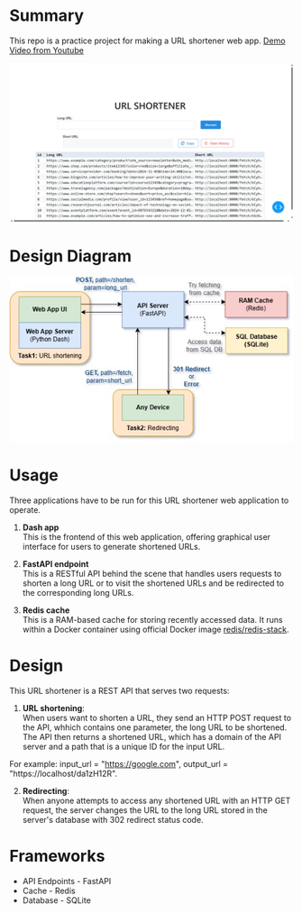 Summary
=======
This repo is a practice project for making a URL shortener web app.
[Demo Video from Youtube](https://youtu.be/QE8XmLBIF_k?si=BBHw61tshRjKw60q)

![Web app demo image](demo_image.jpg)

Design Diagram
==============
![Design Diagram](diagram.jpg)

Usage
=====
Three applications have to be run for this URL shortener web application to operate.

1. **Dash app**  
This is the frontend of this web application, offering graphical user interface for users to generate shortened URLs.

2. **FastAPI endpoint**  
This is a RESTful API behind the scene that handles users requests to shorten a long URL or to visit the shortened URLs and be redirected to the corresponding long URLs.

3. **Redis cache**  
This is a RAM-based cache for storing recently accessed data. It runs within a Docker container using official Docker image [redis/redis-stack](https://hub.docker.com/r/redis/redis-stack).

Design
======
This URL shortener is a REST API that serves two requests:

1. **URL shortening**:  
When users want to shorten a URL, they send an HTTP POST request to the API, whhich contains one parameter, the long URL to be shortened. The API then returns a shortened URL, which has a domain of the API server and a path that is a unique ID for the input URL. 

For example: input_url = "https://google.com", output_url = "https://localhost/da1zH12R".

2. **Redirecting**:  
When anyone attempts to access any shortened URL with an HTTP GET request, the server changes the URL to the long URL stored in the server's database with 302 redirect status code.

Frameworks
==========
- API Endpoints - FastAPI
- Cache - Redis
- Database - SQLite

